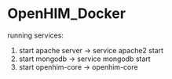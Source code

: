 # OpenHIM_Docker
running services:
1. start apache server -> service apache2 start
2. start mongodb -> service mongodb start
3. start openhim-core -> openhim-core
